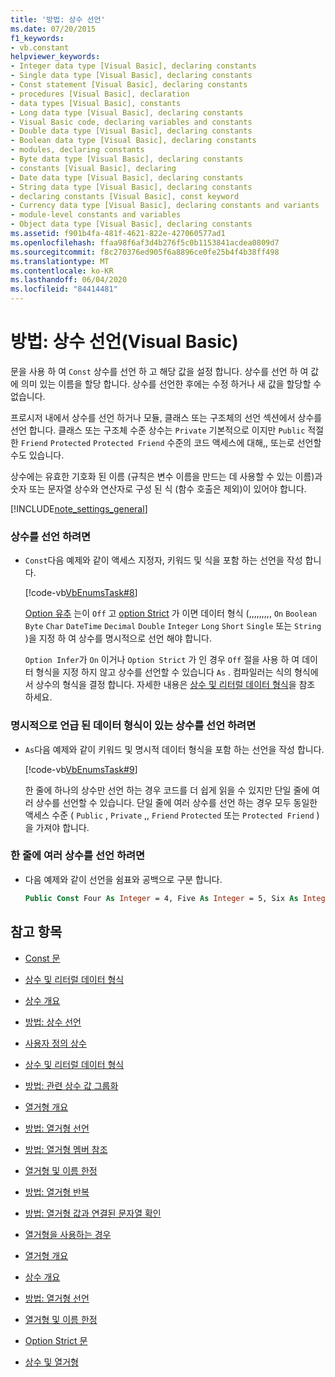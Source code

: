 ```yaml
---
title: '방법: 상수 선언'
ms.date: 07/20/2015
f1_keywords:
- vb.constant
helpviewer_keywords:
- Integer data type [Visual Basic], declaring constants
- Single data type [Visual Basic], declaring constants
- Const statement [Visual Basic], declaring constants
- procedures [Visual Basic], declaration
- data types [Visual Basic], constants
- Long data type [Visual Basic], declaring constants
- Visual Basic code, declaring variables and constants
- Double data type [Visual Basic], declaring constants
- Boolean data type [Visual Basic], declaring constants
- modules, declaring constants
- Byte data type [Visual Basic], declaring constants
- constants [Visual Basic], declaring
- Date data type [Visual Basic], declaring constants
- String data type [Visual Basic], declaring constants
- declaring constants [Visual Basic], const keyword
- Currency data type [Visual Basic], declaring constants and variants
- module-level constants and variables
- Object data type [Visual Basic], declaring constants
ms.assetid: f901b4fa-481f-4621-822e-427060577ad1
ms.openlocfilehash: ffaa98f6af3d4b276f5c0b1153841acdea0809d7
ms.sourcegitcommit: f8c270376ed905f6a8896ce0fe25b4f4b38ff498
ms.translationtype: MT
ms.contentlocale: ko-KR
ms.lasthandoff: 06/04/2020
ms.locfileid: "84414481"
---
```

# <a name="how-to-declare-a-constant-visual-basic"></a>방법: 상수 선언(Visual Basic)
문을 사용 하 여 `Const` 상수를 선언 하 고 해당 값을 설정 합니다. 상수를 선언 하 여 값에 의미 있는 이름을 할당 합니다. 상수를 선언한 후에는 수정 하거나 새 값을 할당할 수 없습니다.  
  
 프로시저 내에서 상수를 선언 하거나 모듈, 클래스 또는 구조체의 선언 섹션에서 상수를 선언 합니다. 클래스 또는 구조체 수준 상수는 `Private` 기본적으로 이지만 `Public` 적절 한 `Friend` `Protected` `Protected Friend` 수준의 코드 액세스에 대해,, 또는로 선언할 수도 있습니다.  
  
 상수에는 유효한 기호화 된 이름 (규칙은 변수 이름을 만드는 데 사용할 수 있는 이름)과 숫자 또는 문자열 상수와 연산자로 구성 된 식 (함수 호출은 제외)이 있어야 합니다.  
  
[!INCLUDE[note_settings_general](~/includes/note-settings-general-md.md)]  
  
### <a name="to-declare-a-constant"></a>상수를 선언 하려면  
  
- `Const`다음 예제와 같이 액세스 지정자, 키워드 및 식을 포함 하는 선언을 작성 합니다.  
  
     [!code-vb[VbEnumsTask#8](~/samples/snippets/visualbasic/VS_Snippets_VBCSharp/VbEnumsTask/VB/Class2.vb#8)]  
  
     [Option 유추](../../../language-reference/statements/option-infer-statement.md) 는이 `Off` 고 [option Strict](../../../language-reference/statements/option-strict-statement.md) 가 이면 데이터 형식 (,,,,,,,,, `On` `Boolean` `Byte` `Char` `DateTime` `Decimal` `Double` `Integer` `Long` `Short` `Single` 또는 `String` )을 지정 하 여 상수를 명시적으로 선언 해야 합니다.  
  
     `Option Infer`가 `On` 이거나 `Option Strict` 가 인 경우 `Off` 절을 사용 하 여 데이터 형식을 지정 하지 않고 상수를 선언할 수 있습니다 `As` . 컴파일러는 식의 형식에서 상수의 형식을 결정 합니다. 자세한 내용은 [상수 및 리터럴 데이터 형식](constant-and-literal-data-types.md)을 참조 하세요.  
  
### <a name="to-declare-a-constant-that-has-an-explicitly-stated-data-type"></a>명시적으로 언급 된 데이터 형식이 있는 상수를 선언 하려면  
  
- `As`다음 예제와 같이 키워드 및 명시적 데이터 형식을 포함 하는 선언을 작성 합니다.  
  
     [!code-vb[VbEnumsTask#9](~/samples/snippets/visualbasic/VS_Snippets_VBCSharp/VbEnumsTask/VB/Class2.vb#9)]  
  
     한 줄에 하나의 상수만 선언 하는 경우 코드를 더 쉽게 읽을 수 있지만 단일 줄에 여러 상수를 선언할 수 있습니다. 단일 줄에 여러 상수를 선언 하는 경우 모두 동일한 액세스 수준 ( `Public` , `Private` ,, `Friend` `Protected` 또는 `Protected Friend` )을 가져야 합니다.  
  
### <a name="to-declare-multiple-constants-on-a-single-line"></a>한 줄에 여러 상수를 선언 하려면  
  
- 다음 예제와 같이 선언을 쉼표와 공백으로 구분 합니다.  
  
    ```vb  
    Public Const Four As Integer = 4, Five As Integer = 5, Six As Integer = 44  
    ```  
  
## <a name="see-also"></a>참고 항목

- [Const 문](../../../language-reference/statements/const-statement.md)
- [상수 및 리터럴 데이터 형식](constant-and-literal-data-types.md)
- [상수 개요](constants-overview.md)
- [방법: 상수 선언](how-to-declare-a-constant.md)
- [사용자 정의 상수](user-defined-constants.md)
- [상수 및 리터럴 데이터 형식](constant-and-literal-data-types.md)
- [방법: 관련 상수 값 그룹화](how-to-group-related-constant-values-together.md)
- [열거형 개요](enumerations-overview.md)
- [방법: 열거형 선언](how-to-declare-enumerations.md)
- [방법: 열거형 멤버 참조](how-to-refer-to-an-enumeration-member.md)
- [열거형 및 이름 한정](enumerations-and-name-qualification.md)
- [방법: 열거형 반복](how-to-iterate-through-an-enumeration.md)
- [방법: 열거형 값과 연결된 문자열 확인](how-to-determine-the-string-associated-with-an-enumeration-value.md)
- [열거형을 사용하는 경우](when-to-use-an-enumeration.md)

- [열거형 개요](enumerations-overview.md)
- [상수 개요](constants-overview.md)
- [방법: 열거형 선언](how-to-declare-enumerations.md)
- [열거형 및 이름 한정](enumerations-and-name-qualification.md)
- [Option Strict 문](../../../language-reference/statements/option-strict-statement.md)
- [상수 및 열거형](../../../language-reference/constants-and-enumerations.md)

